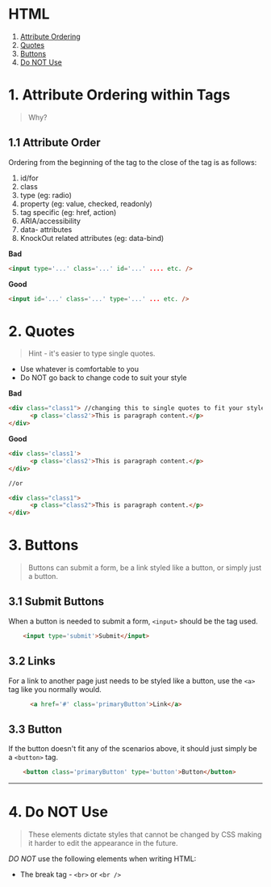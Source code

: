 
# HTML

 1. [Attribute Ordering](#attribute-ordering-within-tags)
 1. [Quotes](#quotes)
 1. [Buttons](#buttons)
 1. [Do NOT Use](#do-not-use)

# 1. Attribute Ordering within Tags
 > Why?

  ## 1.1 Attribute Order
   Ordering from the beginning of the tag to the close of the tag is as follows:

  1. id/for
  1. class
  1. type (eg: radio)
  1. property (eg: value, checked, readonly)
  1. tag specific (eg: href, action)
  1. ARIA/accessibility
  1. data- attributes
  1. KnockOut related attributes (eg: data-bind)

**Bad**
 ```html
 <input type='...' class='...' id='...' .... etc. />
 ```

**Good**
 ```html
 <input id='...' class='...' type='...' ... etc. />
 ```


# 2. Quotes
  > Hint - it's easier to type single quotes.

+ Use whatever is comfortable to you
+ Do NOT go back to change code to suit your style

**Bad**
```html
<div class="class1"> //changing this to single quotes to fit your style
      <p class='class2'>This is paragraph content.</p>
</div>
```

**Good**
```html
<div class='class1'>
      <p class='class2'>This is paragraph content.</p>
</div>

//or

<div class="class1">
      <p class="class2">This is paragraph content.</p>
</div>
```


# 3. Buttons
  > Buttons can submit a form, be a link styled like a button, or simply just a button.

 ## 3.1 Submit Buttons

   When a button is needed to submit a form, ``<input>`` should be the tag used.

  ```html
      <input type='submit'>Submit</input>
  ```
 ## 3.2 Links
  For a link to another page just needs to be styled like a button, use the ``<a>`` tag like you normally would.

  ```html
        <a href='#' class='primaryButton'>Link</a>
  ```

 ## 3.3  Button

 If the button doesn't fit any of the scenarios above, it should just simply be a  ``<button>`` tag.

  ```html
      <button class='primaryButton' type='button'>Button</button>
  ```

---


# 4. Do NOT Use
  > These elements dictate styles that cannot be changed by CSS making it harder to edit the appearance in the future.

*DO NOT* use the following elements when writing HTML:

 + The break tag -  ``<br>`` or ``<br />``
